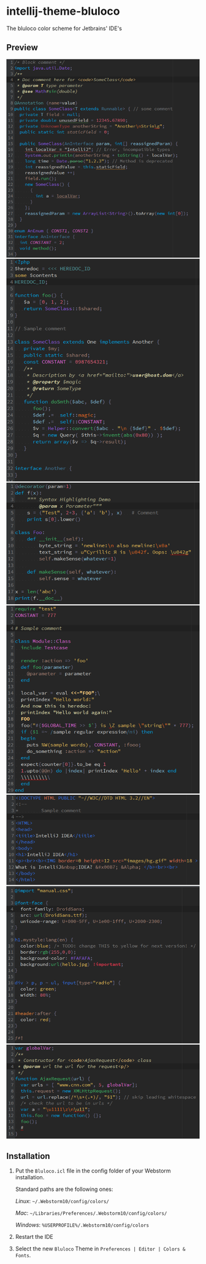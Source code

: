 intellij-theme-bluloco
=======================

The bluloco color scheme for Jetbrains' IDE's 

## Preview

![Java-Screenshot](https://github.com/uloco/intellij-colors-bluloco/blob/master/img/java.png)
![Php-Screenshot](https://github.com/uloco/intellij-colors-bluloco/blob/master/img/php.png)
![Python-Screenshot](https://github.com/uloco/intellij-colors-bluloco/blob/master/img/python.png)
![Ruby-Screenshot](https://github.com/uloco/intellij-colors-bluloco/blob/master/img/ruby.png)
![Html-Screenshot](https://github.com/uloco/intellij-colors-bluloco/blob/master/img/html.png)
![Css-Screenshot](https://github.com/uloco/intellij-colors-bluloco/blob/master/img/css.png)
![Javascript-Screenshot](https://github.com/uloco/intellij-colors-bluloco/blob/master/img/js.png)


## Installation

1.  Put the `Bluloco.icl` file in the config folder of your Webstorm installation.

    Standard paths are the following ones:

    _Linux_:  `~/.Webstorm10/config/colors/`

    _Mac_:    `~/Libraries/Preferences/.Webstorm10/config/colors/`

    _Windows_: `%USERPROFILE%/.Webstorm10/config/colors`

2. Restart the IDE
3. Select the new `Bluloco` Theme in `Preferences | Editor | Colors & Fonts`.
